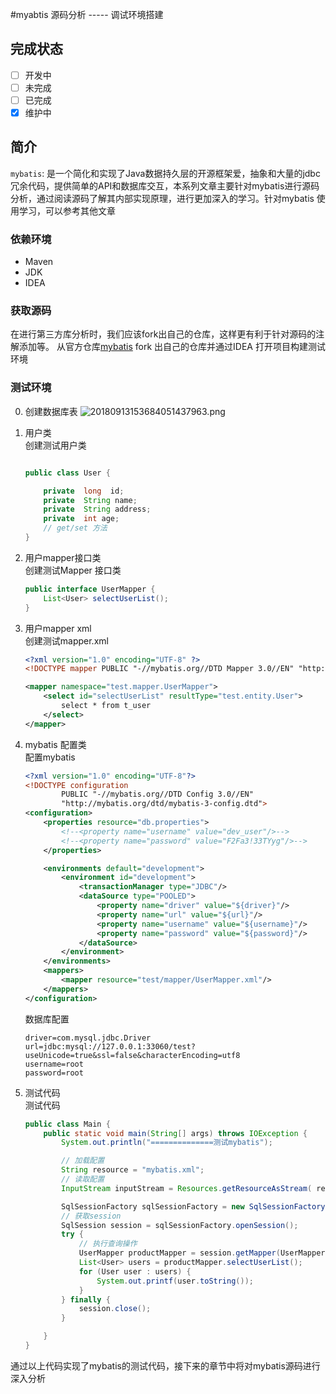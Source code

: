 #myabtis 源码分析 ----- 调试环境搭建   
## 完成状态  

- [ ] 开发中
- [ ] 未完成
- [ ] 已完成
- [x] 维护中
## 简介
`mybatis`: 是一个简化和实现了Java数据持久层的开源框架爱，抽象和大量的jdbc冗余代码，提供简单的API和数据库交互，本系列文章主要针对mybatis进行源码分析，通过阅读源码了解其内部实现原理，进行更加深入的学习。针对mybatis 使用学习，可以参考其他文章    


### 依赖环境  
* Maven  
* JDK  
* IDEA 

### 获取源码 
在进行第三方库分析时，我们应该fork出自己的仓库，这样更有利于针对源码的注解添加等。 从官方仓库[mybatis](https://github.com/mybatis/mybatis-3.git) fork 出自己的仓库并通过IDEA 打开项目构建测试环境    

### 测试环境  
0. 创建数据库表 
    ![20180913153684051437963.png](http://ozjlhf9e0.bkt.clouddn.com/20180913153684051437963.png)   

1. 用户类    
    创建测试用户类
    ```java 

    public class User {

        private  long  id;
        private  String name;
        private  String address;
        private  int age;
        // get/set 方法
    }
    ```   

2. 用户mapper接口类    
    创建测试Mapper 接口类  
    ```java  
    public interface UserMapper {
        List<User> selectUserList();
    }
    ```

3. 用户mapper xml      
    创建测试mapper.xml 
    ```xml
    <?xml version="1.0" encoding="UTF-8" ?>
    <!DOCTYPE mapper PUBLIC "-//mybatis.org//DTD Mapper 3.0//EN" "http://mybatis.org/dtd/mybatis-3-mapper.dtd" >

    <mapper namespace="test.mapper.UserMapper">
        <select id="selectUserList" resultType="test.entity.User">
            select * from t_user
        </select>
    </mapper>
    ```   
4. mybatis 配置类     
    配置mybatis     
    ```xml
    <?xml version="1.0" encoding="UTF-8"?>
    <!DOCTYPE configuration
            PUBLIC "-//mybatis.org//DTD Config 3.0//EN"
            "http://mybatis.org/dtd/mybatis-3-config.dtd">
    <configuration>
        <properties resource="db.properties">
            <!--<property name="username" value="dev_user"/>-->
            <!--<property name="password" value="F2Fa3!33TYyg"/>-->
        </properties>

        <environments default="development">
            <environment id="development">
                <transactionManager type="JDBC"/>
                <dataSource type="POOLED">
                    <property name="driver" value="${driver}"/>
                    <property name="url" value="${url}"/>
                    <property name="username" value="${username}"/>
                    <property name="password" value="${password}"/>
                </dataSource>
            </environment>
        </environments>
        <mappers>
            <mapper resource="test/mapper/UserMapper.xml"/>
        </mappers>
    </configuration>
    ```   
    数据库配置    
    ```properties    
    driver=com.mysql.jdbc.Driver
    url=jdbc:mysql://127.0.0.1:33060/test?useUnicode=true&ssl=false&characterEncoding=utf8
    username=root
    password=root
    ```   

5. 测试代码     
    测试代码
    ```java
    public class Main {
        public static void main(String[] args) throws IOException {
            System.out.println("==============测试mybatis");

            // 加载配置
            String resource = "mybatis.xml";
            // 读取配置
            InputStream inputStream = Resources.getResourceAsStream( resource );

            SqlSessionFactory sqlSessionFactory = new SqlSessionFactoryBuilder().build(inputStream);
            // 获取session
            SqlSession session = sqlSessionFactory.openSession();
            try {
                // 执行查询操作
                UserMapper productMapper = session.getMapper(UserMapper.class);
                List<User> users = productMapper.selectUserList();
                for (User user : users) {
                    System.out.printf(user.toString());
                }
            } finally {
                session.close();
            }

        }
    }
    ```    

通过以上代码实现了mybatis的测试代码，接下来的章节中将对mybatis源码进行深入分析  
